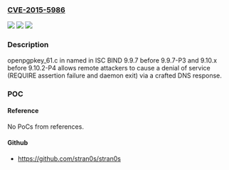 ### [CVE-2015-5986](https://cve.mitre.org/cgi-bin/cvename.cgi?name=CVE-2015-5986)
![](https://img.shields.io/static/v1?label=Product&message=n%2Fa&color=blue)
![](https://img.shields.io/static/v1?label=Version&message=n%2Fa&color=blue)
![](https://img.shields.io/static/v1?label=Vulnerability&message=n%2Fa&color=brighgreen)

### Description

openpgpkey_61.c in named in ISC BIND 9.9.7 before 9.9.7-P3 and 9.10.x before 9.10.2-P4 allows remote attackers to cause a denial of service (REQUIRE assertion failure and daemon exit) via a crafted DNS response.

### POC

#### Reference
No PoCs from references.

#### Github
- https://github.com/stran0s/stran0s

